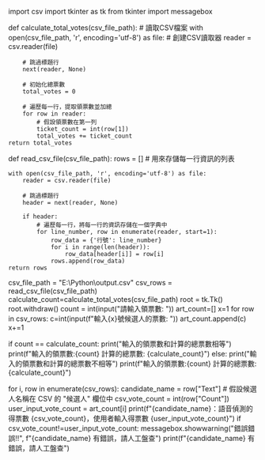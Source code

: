 import csv
import tkinter as tk
from tkinter import messagebox

def calculate_total_votes(csv_file_path):
    # 讀取CSV檔案
    with open(csv_file_path, 'r', encoding='utf-8') as file:
        # 創建CSV讀取器
        reader = csv.reader(file)
        
        # 跳過標題行
        next(reader, None)

        # 初始化總票數
        total_votes = 0

        # 遍歷每一行，提取領票數並加總
        for row in reader:
            # 假設領票數在第一列
            ticket_count = int(row[1])
            total_votes += ticket_count
    return total_votes
    
def read_csv_file(csv_file_path):
    rows = []  # 用來存儲每一行資訊的列表

    with open(csv_file_path, 'r', encoding='utf-8') as file:
        reader = csv.reader(file)

        # 跳過標題行
        header = next(reader, None)

        if header:
            # 遍歷每一行，將每一行的資訊存儲在一個字典中
            for line_number, row in enumerate(reader, start=1):
                row_data = {'行號': line_number}
                for i in range(len(header)):
                    row_data[header[i]] = row[i]
                rows.append(row_data)
    return rows
    
csv_file_path = "E:\Python\output.csv"
csv_rows = read_csv_file(csv_file_path)
calculate_count=calculate_total_votes(csv_file_path)
root = tk.Tk()
root.withdraw()
count = int(input("請輸入領票數: "))
art_count=[]
x=1
for row in csv_rows:
    c=int(input(f"輸入{x}號候選人的票數: "))
    art_count.append(c)
    x+=1

if count == calculate_count:
    print("輸入的領票數和計算的總票數相等")
    print(f"輸入的領票數:{count} 計算的總票數: {calculate_count}")
else:
    print("輸入的領票數和計算的總票數不相等")
    print(f"輸入的領票數:{count} 計算的總票數: {calculate_count}")

for i, row in enumerate(csv_rows):
    candidate_name = row["Text"]  # 假設候選人名稱在 CSV 的 "候選人" 欄位中
    csv_vote_count = int(row["Count"])
    user_input_vote_count = art_count[i]
    print(f"{candidate_name}：語音偵測的得票數 {csv_vote_count}，使用者輸入得票數 {user_input_vote_count}")
    if csv_vote_count!=user_input_vote_count:
        messagebox.showwarning("錯誤錯誤!!", f"{candidate_name} 有錯誤，請人工盤查")
        print(f"{candidate_name} 有錯誤，請人工盤查")

